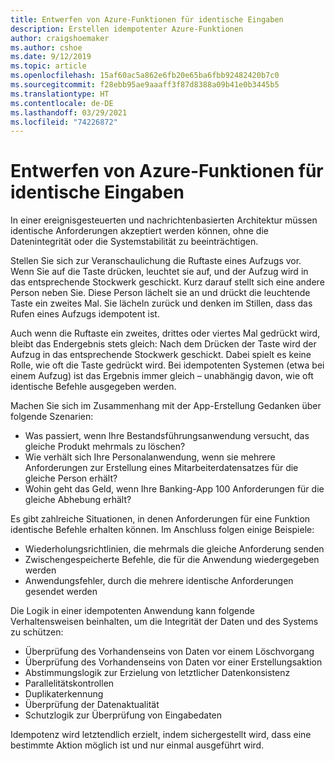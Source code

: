 ```yaml
---
title: Entwerfen von Azure-Funktionen für identische Eingaben
description: Erstellen idempotenter Azure-Funktionen
author: craigshoemaker
ms.author: cshoe
ms.date: 9/12/2019
ms.topic: article
ms.openlocfilehash: 15af60ac5a862e6fb20e65ba6fbb92482420b7c0
ms.sourcegitcommit: f28ebb95ae9aaaff3f87d8388a09b41e0b3445b5
ms.translationtype: HT
ms.contentlocale: de-DE
ms.lasthandoff: 03/29/2021
ms.locfileid: "74226872"
---
```

# <a name="designing-azure-functions-for-identical-input"></a>Entwerfen von Azure-Funktionen für identische Eingaben

In einer ereignisgesteuerten und nachrichtenbasierten Architektur müssen identische Anforderungen akzeptiert werden können, ohne die Datenintegrität oder die Systemstabilität zu beeinträchtigen.

Stellen Sie sich zur Veranschaulichung die Ruftaste eines Aufzugs vor. Wenn Sie auf die Taste drücken, leuchtet sie auf, und der Aufzug wird in das entsprechende Stockwerk geschickt. Kurz darauf stellt sich eine andere Person neben Sie. Diese Person lächelt sie an und drückt die leuchtende Taste ein zweites Mal. Sie lächeln zurück und denken im Stillen, dass das Rufen eines Aufzugs idempotent ist.

Auch wenn die Ruftaste ein zweites, drittes oder viertes Mal gedrückt wird, bleibt das Endergebnis stets gleich: Nach dem Drücken der Taste wird der Aufzug in das entsprechende Stockwerk geschickt. Dabei spielt es keine Rolle, wie oft die Taste gedrückt wird. Bei idempotenten Systemen (etwa bei einem Aufzug) ist das Ergebnis immer gleich – unabhängig davon, wie oft identische Befehle ausgegeben werden.

Machen Sie sich im Zusammenhang mit der App-Erstellung Gedanken über folgende Szenarien:

- Was passiert, wenn Ihre Bestandsführungsanwendung versucht, das gleiche Produkt mehrmals zu löschen?
- Wie verhält sich Ihre Personalanwendung, wenn sie mehrere Anforderungen zur Erstellung eines Mitarbeiterdatensatzes für die gleiche Person erhält?
- Wohin geht das Geld, wenn Ihre Banking-App 100 Anforderungen für die gleiche Abhebung erhält?

Es gibt zahlreiche Situationen, in denen Anforderungen für eine Funktion identische Befehle erhalten können. Im Anschluss folgen einige Beispiele:

- Wiederholungsrichtlinien, die mehrmals die gleiche Anforderung senden
- Zwischengespeicherte Befehle, die für die Anwendung wiedergegeben werden
- Anwendungsfehler, durch die mehrere identische Anforderungen gesendet werden

Die Logik in einer idempotenten Anwendung kann folgende Verhaltensweisen beinhalten, um die Integrität der Daten und des Systems zu schützen:

- Überprüfung des Vorhandenseins von Daten vor einem Löschvorgang
- Überprüfung des Vorhandenseins von Daten vor einer Erstellungsaktion
- Abstimmungslogik zur Erzielung von letztlicher Datenkonsistenz
- Parallelitätskontrollen
- Duplikaterkennung
- Überprüfung der Datenaktualität
- Schutzlogik zur Überprüfung von Eingabedaten

Idempotenz wird letztendlich erzielt, indem sichergestellt wird, dass eine bestimmte Aktion möglich ist und nur einmal ausgeführt wird.
